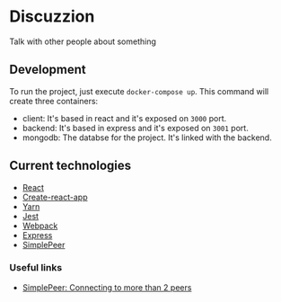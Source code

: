 # Discuzzion
Talk with other people about something

## Development

To run the project, just execute `docker-compose up`. This command will create three containers:

* client: It's based in react and it's exposed on `3000` port.
* backend: It's based in express and it's exposed on `3001` port.
* mongodb: The databse for the project. It's linked with the backend.

## Current technologies

* [React](https://facebook.github.io/react/)
* [Create-react-app](https://github.com/facebookincubator/create-react-app)
* [Yarn](https://yarnpkg.com/lang/en/)
* [Jest](https://facebook.github.io/jest/)
* [Webpack](https://webpack.js.org/)
* [Express](http://expressjs.com/)
* [SimplePeer](https://github.com/feross/simple-peer)

### Useful links

* [SimplePeer: Connecting to more than 2 peers](https://github.com/feross/simple-peer#connecting-more-than-2-peers)